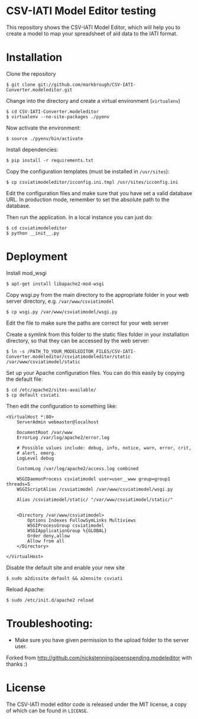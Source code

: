 # CSV-IATI Model Editor testing

This repository shows the CSV-IATI Model Editor, which will help you to create a model to map your spreadsheet of aid data to the IATI format.

# Installation

Clone the repository


    $ git clone git://github.com/markbrough/CSV-IATI-Converter.modeleditor.git

Change into the directory and create a virtual environment (``virtualenv``)


    $ cd CSV-IATI-Converter.modeleditor
    $ virtualenv --no-site-packages ./pyenv

Now activate the environment:


    $ source ./pyenv/bin/activate

Install dependencies:


    $ pip install -r requirements.txt

Copy the configuration templates (must be installed in ``/usr/sites``):


    $ cp csviatimodeleditor/icconfig.ini.tmpl /usr/sites/icconfig.ini

Edit the configuration files and make sure that you have set a valid database URL. In production mode, remember to set the absolute path to the database.

Then run the application. In a local instance you can just do:


    $ cd csviatimodeleditor
    $ python __init__.py

# Deployment

Install mod_wsgi

    
    $ apt-get install libapache2-mod-wsgi

Copy wsgi.py from the main directory to the appropriate folder in your web server directory, e.g. ``/var/www/csviatimodel``

    
    $ cp wsgi.py /var/www/csviatimodel/wsgi.py

Edit the file to make sure the paths are correct for your web server


Create a symlink from this folder to the static files folder in your installation directory, so that they can be accessed by the web server:

    
    $ ln -s /PATH_TO_YOUR_MODELEDITOR_FILES/CSV-IATI-Converter.modeleditor/csviatimodeleditor/static /var/www/csviatimodel/static


Set up your Apache configuration files. You can do this easily by copying the default file:

    
    $ cd /etc/apache2/sites-available/
    $ cp default csviati

Then edit the configuration to something like:
    
    <VirtualHost *:80>
        ServerAdmin webmaster@localhost

        DocumentRoot /var/www
        ErrorLog /var/log/apache2/error.log

        # Possible values include: debug, info, notice, warn, error, crit,
        # alert, emerg.
        LogLevel debug

        CustomLog /var/log/apache2/access.log combined

        WSGIDaemonProcess csviatimodel user=user__www group=group1 threads=5
        WSGIScriptAlias /csviatimodel /var/www/csviatimodel/wsgi.py

        Alias /csviatimodel/static/ "/var/www/csviatimodel/static/"


        <Directory /var/www/csviatimodel>
            Options Indexes FollowSymLinks Multiviews
            WSGIProcessGroup csviatimodel
            WSGIApplicationGroup %{GLOBAL}
            Order deny,allow
            Allow from all
        </Directory>

    </VirtualHost>

Disable the default site and enable your new site

    
    $ sudo a2dissite default && a2ensite csviati

Reload Apache:

    
    $ sudo /etc/init.d/apache2 reload
    
# Troubleshooting:

* Make sure you have given permission to the upload folder to the server user.


Forked from http://github.com/nickstenning/openspending.modeleditor with thanks :)

# License

The CSV-IATI model editor code is released under the MIT license, a copy 
of which can be found in `LICENSE`.
